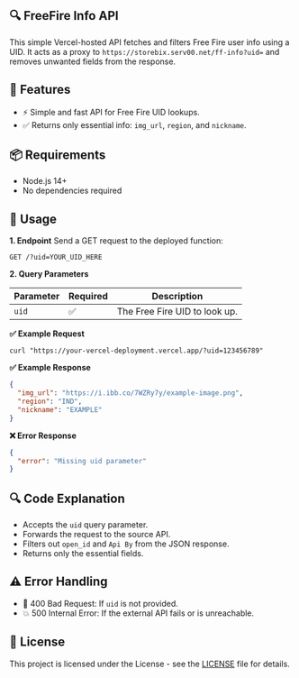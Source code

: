 ## 🔍 FreeFire Info API

This simple Vercel-hosted API fetches and filters Free Fire user info using a UID. It acts as a proxy to `https://storebix.serv00.net/ff-info?uid=` and removes unwanted fields from the response.

## 🚀 Features

- ⚡ Simple and fast API for Free Fire UID lookups.
- ✅ Returns only essential info: `img_url`, `region`, and `nickname`.

## 📦 Requirements

- Node.js 14+
- No dependencies required

## 📡 Usage

**1. Endpoint**
Send a GET request to the deployed function:
```
GET /?uid=YOUR_UID_HERE
```

**2. Query Parameters**

| Parameter | Required | Description                    |
|-----------|----------|--------------------------------|
| `uid`     | ✅       | The Free Fire UID to look up. |

**✅ Example Request**
```
curl "https://your-vercel-deployment.vercel.app/?uid=123456789"
```

**✅ Example Response**
```json
{
  "img_url": "https://i.ibb.co/7WZRy7y/example-image.png",
  "region": "IND",
  "nickname": "EXAMPLE"
}
```

**❌ Error Response**
```json
{
  "error": "Missing uid parameter"
}
```

## 🔍 Code Explanation

- Accepts the `uid` query parameter.
- Forwards the request to the source API.
- Filters out `open_id` and `Api By` from the JSON response.
- Returns only the essential fields.

## ⚠️ Error Handling

- 🛑 400 Bad Request: If `uid` is not provided.
- 💥 500 Internal Error: If the external API fails or is unreachable.

## 📄 License

This project is licensed under the License - see the [LICENSE](https://github.com/NotFlexCoder/freefire-info-api/blob/main/LICENSE) file for details.
